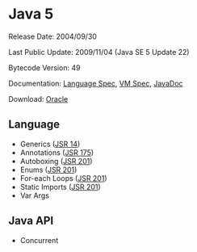 # Java 5

Release Date: 2004/09/30

Last Public Update: 2009/11/04 (Java SE 5 Update 22)

Bytecode Version: 49

Documentation: [Language Spec](https://docs.oracle.com/javase/specs/jls/se6/html/j3TOC.html), [VM Spec](https://docs.oracle.com/javase/specs/jvms/se6/html/VMSpecTOC.doc.html), [JavaDoc](https://docs.oracle.com/javase/1.5.0/docs/api/)

Download: [Oracle](https://www.oracle.com/technetwork/java/javasebusiness/downloads/java-archive-downloads-javase5-419410.html)

## Language

* Generics ([JSR 14](https://jcp.org/en/jsr/detail?id=14))
* Annotations ([JSR 175](https://jcp.org/en/jsr/detail?id=175))
* Autoboxing ([JSR 201](https://jcp.org/en/jsr/detail?id=201))
* Enums ([JSR 201](https://jcp.org/en/jsr/detail?id=201))
* For-each Loops ([JSR 201](https://jcp.org/en/jsr/detail?id=201))
* Static Imports ([JSR 201](https://jcp.org/en/jsr/detail?id=201))
* Var Args

## Java API

* Concurrent